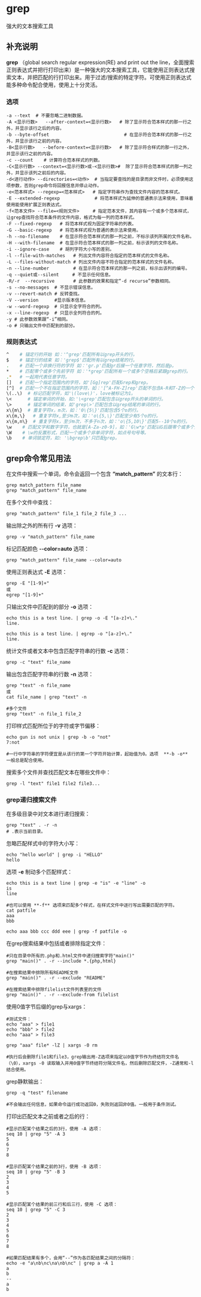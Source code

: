 grep
===

强大的文本搜索工具

## 补充说明

**grep** （global search regular expression(RE) and print out the line，全面搜索正则表达式并把行打印出来）是一种强大的文本搜索工具，它能使用正则表达式搜索文本，并把匹配的行打印出来。用于过滤/搜索的特定字符。可使用正则表达式能多种命令配合使用，使用上十分灵活。

### 选项  

```
-a --text  # 不要忽略二进制数据。
-A <显示行数>   --after-context=<显示行数>   # 除了显示符合范本样式的那一行之外，并显示该行之后的内容。
-b --byte-offset                            # 在显示符合范本样式的那一行之外，并显示该行之前的内容。
-B<显示行数>   --before-context=<显示行数>   # 除了显示符合样式的那一行之外，并显示该行之前的内容。
-c --count    # 计算符合范本样式的列数。
-C<显示行数> --context=<显示行数>或-<显示行数>#  除了显示符合范本样式的那一列之外，并显示该列之前后的内容。
-d<进行动作> --directories=<动作>  # 当指定要查找的是目录而非文件时，必须使用这项参数，否则grep命令将回报信息并停止动作。
-e<范本样式> --regexp=<范本样式>   # 指定字符串作为查找文件内容的范本样式。
-E --extended-regexp             # 将范本样式为延伸的普通表示法来使用，意味着使用能使用扩展正则表达式。
-f<范本文件> --file=<规则文件>     # 指定范本文件，其内容有一个或多个范本样式，让grep查找符合范本条件的文件内容，格式为每一列的范本样式。
-F --fixed-regexp   # 将范本样式视为固定字符串的列表。
-G --basic-regexp   # 将范本样式视为普通的表示法来使用。
-h --no-filename    # 在显示符合范本样式的那一列之前，不标示该列所属的文件名称。
-H --with-filename  # 在显示符合范本样式的那一列之前，标示该列的文件名称。
-i --ignore-case    # 胡列字符大小写的差别。
-l --file-with-matches   # 列出文件内容符合指定的范本样式的文件名称。
-L --files-without-match # 列出文件内容不符合指定的范本样式的文件名称。
-n --line-number         # 在显示符合范本样式的那一列之前，标示出该列的编号。
-q --quiet或--silent     # 不显示任何信息。
-R/-r  --recursive       # 此参数的效果和指定“-d recurse”参数相同。
-s --no-messages  # 不显示错误信息。
-v --revert-match # 反转查找。
-V --version      #显示版本信息。   
-w --word-regexp  # 只显示全字符合的列。
-x --line-regexp  # 只显示全列符合的列。
-y # 此参数效果跟“-i”相同。
-o # 只输出文件中匹配到的部分。
```

### 规则表达式

```bash
^    # 锚定行的开始 如：'^grep'匹配所有以grep开头的行。    
$    # 锚定行的结束 如：'grep$'匹配所有以grep结尾的行。    
.    # 匹配一个非换行符的字符 如：'gr.p'匹配gr后接一个任意字符，然后是p。    
*    # 匹配零个或多个先前字符 如：'*grep'匹配所有一个或多个空格后紧跟grep的行。    
.*   # 一起用代表任意字符。   
[]   # 匹配一个指定范围内的字符，如'[Gg]rep'匹配Grep和grep。    
[^]  # 匹配一个不在指定范围内的字符，如：'[^A-FH-Z]rep'匹配不包含A-R和T-Z的一个字母开头，紧跟rep的行。    
\(..\)  # 标记匹配字符，如'\(love\)'，love被标记为1。    
\<      # 锚定单词的开始，如:'\<grep'匹配包含以grep开头的单词的行。    
\>      # 锚定单词的结束，如'grep\>'匹配包含以grep结尾的单词的行。    
x\{m\}  # 重复字符x，m次，如：'0\{5\}'匹配包含5个o的行。    
x\{m,\}   # 重复字符x,至少m次，如：'o\{5,\}'匹配至少有5个o的行。    
x\{m,n\}  # 重复字符x，至少m次，不多于n次，如：'o\{5,10\}'匹配5--10个o的行。   
\w    # 匹配文字和数字字符，也就是[A-Za-z0-9]，如：'G\w*p'匹配以G后跟零个或多个文字或数字字符，然后是p。   
\W    # \w的反置形式，匹配一个或多个非单词字符，如点号句号等。   
\b    # 单词锁定符，如: '\bgrep\b'只匹配grep。  
```

## grep命令常见用法  

在文件中搜索一个单词，命令会返回一个包含 **“match_pattern”** 的文本行：

```
grep match_pattern file_name
grep "match_pattern" file_name

```

在多个文件中查找：

```
grep "match_pattern" file_1 file_2 file_3 ...

```

输出除之外的所有行  **-v**  选项：

```
grep -v "match_pattern" file_name

```

标记匹配颜色  **--color=auto**  选项：

```
grep "match_pattern" file_name --color=auto

```

使用正则表达式  **-E**  选项：

```
grep -E "[1-9]+"
或
egrep "[1-9]+"

```

只输出文件中匹配到的部分  **-o**  选项：

```
echo this is a test line. | grep -o -E "[a-z]+\."
line.

echo this is a test line. | egrep -o "[a-z]+\."
line.

```

统计文件或者文本中包含匹配字符串的行数  **-c**  选项：

```
grep -c "text" file_name

```

输出包含匹配字符串的行数  **-n**  选项：

```
grep "text" -n file_name
或
cat file_name | grep "text" -n

#多个文件
grep "text" -n file_1 file_2

```

打印样式匹配所位于的字符或字节偏移：

```
echo gun is not unix | grep -b -o "not"
7:not

#一行中字符串的字符便宜是从该行的第一个字符开始计算，起始值为0。选项  **-b -o**  一般总是配合使用。

```

搜索多个文件并查找匹配文本在哪些文件中：

```
grep -l "text" file1 file2 file3...

```

### grep递归搜索文件  

在多级目录中对文本进行递归搜索：

```
grep "text" . -r -n
# .表示当前目录。

```

忽略匹配样式中的字符大小写：

```
echo "hello world" | grep -i "HELLO"
hello

```

选项  **-e**  制动多个匹配样式：

```
echo this is a text line | grep -e "is" -e "line" -o
is
line

#也可以使用 **-f** 选项来匹配多个样式，在样式文件中逐行写出需要匹配的字符。
cat patfile
aaa
bbb

echo aaa bbb ccc ddd eee | grep -f patfile -o

```

在grep搜索结果中包括或者排除指定文件：

```
#只在目录中所有的.php和.html文件中递归搜索字符"main()"
grep "main()" . -r --include *.{php,html}

#在搜索结果中排除所有README文件
grep "main()" . -r --exclude "README"

#在搜索结果中排除filelist文件列表里的文件
grep "main()" . -r --exclude-from filelist

```

使用0值字节后缀的grep与xargs：

```
#测试文件：
echo "aaa" > file1
echo "bbb" > file2
echo "aaa" > file3

grep "aaa" file* -lZ | xargs -0 rm

#执行后会删除file1和file3，grep输出用-Z选项来指定以0值字节作为终结符文件名（\0），xargs -0 读取输入并用0值字节终结符分隔文件名，然后删除匹配文件，-Z通常和-l结合使用。

```

grep静默输出：

```
grep -q "test" filename

#不会输出任何信息，如果命令运行成功返回0，失败则返回非0值。一般用于条件测试。

```

打印出匹配文本之前或者之后的行：

```
#显示匹配某个结果之后的3行，使用 -A 选项：
seq 10 | grep "5" -A 3
5
6
7
8

#显示匹配某个结果之前的3行，使用 -B 选项：
seq 10 | grep "5" -B 3
2
3
4
5

#显示匹配某个结果的前三行和后三行，使用 -C 选项：
seq 10 | grep "5" -C 3
2
3
4
5
6
7
8

#如果匹配结果有多个，会用“--”作为各匹配结果之间的分隔符：
echo -e "a\nb\nc\na\nb\nc" | grep a -A 1
a
b
--
a
b
```


<!-- Linux命令行搜索引擎：https://jaywcjlove.github.io/linux-command/ -->
